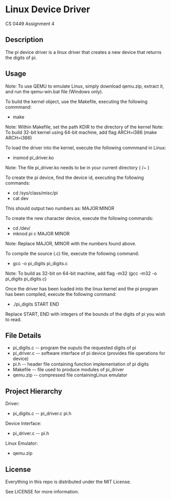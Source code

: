 # Linux Device Driver

CS 0449 Assignment 4

## Description

The pi device driver is a linux driver that creates a new device that returns the digits of pi.

## Usage

Note: To use QEMU to emulate Linux, simply download qemu.zip, extract it, and run the qemu-win.bat file (Windows only).

To build the kernel object, use the Makefile, executing the following commmand:

* make

Note: Within Makefile, set the path KDIR to the directory of the kernel 
Note: To build 32-bit kernel using 64-bit machine, add flag ARCH=i386 (make ARCH=i386)

To load the driver into the kernel, execute the following commmand in Linux: 

* insmod pi_driver.ko

Note: The file pi_driver.ko needs to be in your current directory ( /~ )

To create the pi device, find the device id, executing the following commands:

* cd /sys/class/misc/pi
* cat dev

This should output two numbers as:    MAJOR:MINOR

To create the new character device, execute the following commands:

* cd /dev/
* mknod pi c MAJOR MINOR

Note: Replace MAJOR, MINOR with the numbers found above.

To compile the source (.c) file, execute the following command:

* gcc -o pi_digits pi_digits.c

Note: To build as 32-bit on 64-bit machine, add flag -m32 (gcc -m32 -o pi_digits pi_digits.c)

Once the driver has been loaded into the linux kernel and the pi program has been compiled, execute the following command:

* ./pi_digits START END

Replace START, END with integers of the bounds of the digits of pi you wish to read.

## File Details

* pi_digits.c -- program the ouputs the requested digits of pi
* pi_driver.c -- software interface of pi device (provides file operations for device)
* pi.h -- header file containing function implementation of pi digits
* Makefile -- file used to produce modules of pi_driver
* qemu.zip -- compressed file containingLinux emulator
 
## Project Hierarchy

Driver:

* pi_digits.c -- pi_driver.c pi.h

Device Interface:

* pi_driver.c -- pi.h

Linux Emulator:

* qemu.zip

## License

Everything in this repo is distributed under the MIT License.

See LICENSE for more information.
